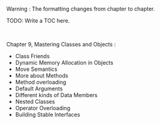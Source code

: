 Warning : The formatting changes from chapter to chapter.

TODO: Write a TOC here.

&nbsp;

Chapter 9, Mastering Classes and Objects :

   * Class Friends
   * Dynamic Memory Allocation in Objects
   * Move Semantics
   * More about Methods
   * Method overloading
   * Default Arguments
   * Different kinds of Data Members
   * Nested Classes
   * Operator Overloading
   * Building Stable Interfaces
